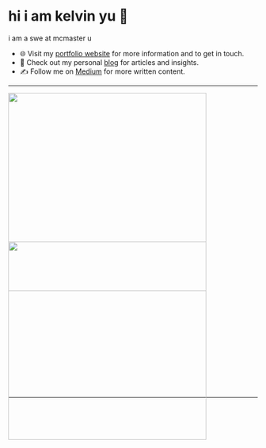 # hi i am kelvin yu 👋
i am a swe at mcmaster u 
- 🌐 Visit my [portfolio website](https://pr2tik1.github.io/) for more information and to get in touch.
- 👋 Check out my personal [blog](https://pr2tik1.github.io/blog/) for articles and insights.
- ✍️ Follow me on [Medium](https://pr2tik1.medium.com/) for more written content.


---
<p>
  <div style=" height: 300px;">
    <img src="https://github-readme-stats.vercel.app/api?username=kelvin-u&show_icons=true&theme=dark#gh-dark-mode-only" width="400px">
  </div>
  <div style=" height: 300px;">
    <img src="https://github-readme-streak-stats.herokuapp.com/?user=kelvin-u&theme=dark&card_width=400" width="400px">
  </div>
</p>


---

